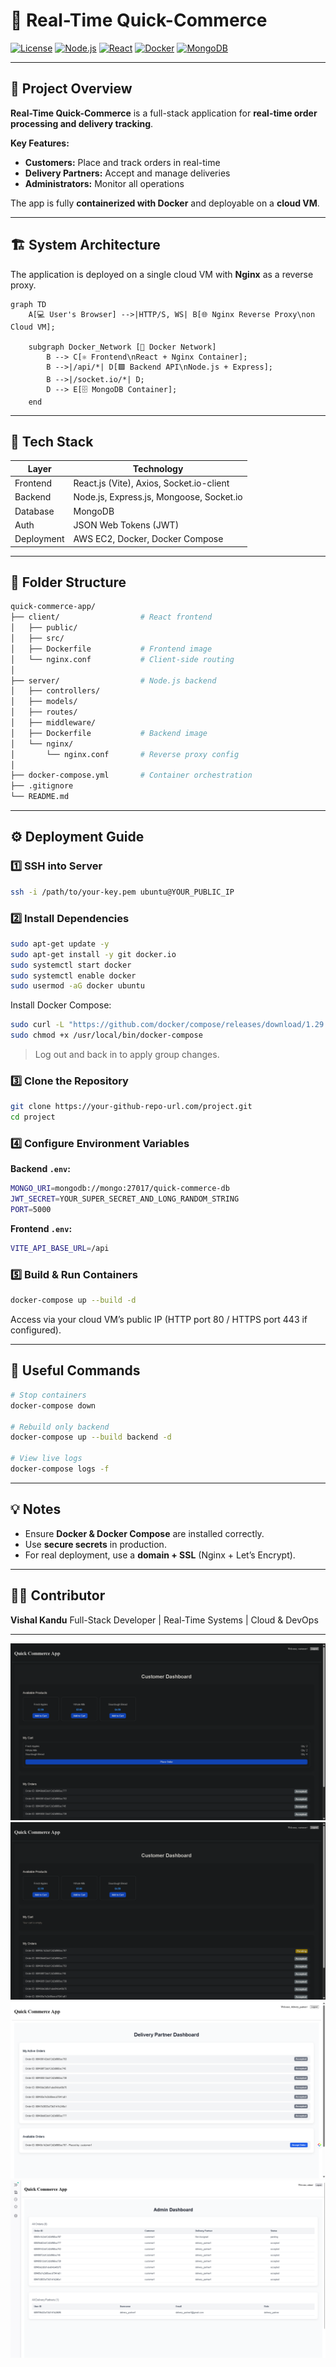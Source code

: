 # 🏪 Real-Time Quick-Commerce

[![License](https://img.shields.io/badge/License-MIT-blue.svg)](LICENSE)
[![Node.js](https://img.shields.io/badge/Backend-Node.js-green.svg)]()
[![React](https://img.shields.io/badge/Frontend-React-blue.svg)]()
[![Docker](https://img.shields.io/badge/Docker-Container-blue.svg)]()
[![MongoDB](https://img.shields.io/badge/Database-MongoDB-green.svg)]()

---

## 📘 Project Overview

**Real-Time Quick-Commerce** is a full-stack application for **real-time order processing and delivery tracking**.

**Key Features:**

- **Customers:** Place and track orders in real-time
- **Delivery Partners:** Accept and manage deliveries
- **Administrators:** Monitor all operations

The app is fully **containerized with Docker** and deployable on a **cloud VM**.

---

## 🏗️ System Architecture

The application is deployed on a single cloud VM with **Nginx** as a reverse proxy.

```mermaid
graph TD
    A[💻 User's Browser] -->|HTTP/S, WS| B[🌐 Nginx Reverse Proxy\non Cloud VM];

    subgraph Docker_Network [🐳 Docker Network]
        B --> C[⚛️ Frontend\nReact + Nginx Container];
        B -->|/api/*| D[🟩 Backend API\nNode.js + Express];
        B -->|/socket.io/*| D;
        D --> E[🗄️ MongoDB Container];
    end
```

---

## 🧰 Tech Stack

| Layer      | Technology                               |
| ---------- | ---------------------------------------- |
| Frontend   | React.js (Vite), Axios, Socket.io-client |
| Backend    | Node.js, Express.js, Mongoose, Socket.io |
| Database   | MongoDB                                  |
| Auth       | JSON Web Tokens (JWT)                    |
| Deployment | AWS EC2, Docker, Docker Compose          |

---

## 📁 Folder Structure

```bash
quick-commerce-app/
├── client/                  # React frontend
│   ├── public/
│   ├── src/
│   ├── Dockerfile           # Frontend image
│   └── nginx.conf           # Client-side routing
│
├── server/                  # Node.js backend
│   ├── controllers/
│   ├── models/
│   ├── routes/
│   ├── middleware/
│   ├── Dockerfile           # Backend image
│   └── nginx/
│       └── nginx.conf       # Reverse proxy config
│
├── docker-compose.yml       # Container orchestration
├── .gitignore
└── README.md
```

---

## ⚙️ Deployment Guide

### 1️⃣ SSH into Server

```bash
ssh -i /path/to/your-key.pem ubuntu@YOUR_PUBLIC_IP
```

### 2️⃣ Install Dependencies

```bash
sudo apt-get update -y
sudo apt-get install -y git docker.io
sudo systemctl start docker
sudo systemctl enable docker
sudo usermod -aG docker ubuntu
```

Install Docker Compose:

```bash
sudo curl -L "https://github.com/docker/compose/releases/download/1.29.2/docker-compose-$(uname -s)-$(uname -m)" -o /usr/local/bin/docker-compose
sudo chmod +x /usr/local/bin/docker-compose
```

> Log out and back in to apply group changes.

### 3️⃣ Clone the Repository

```bash
git clone https://your-github-repo-url.com/project.git
cd project
```

### 4️⃣ Configure Environment Variables

**Backend `.env`:**

```bash
MONGO_URI=mongodb://mongo:27017/quick-commerce-db
JWT_SECRET=YOUR_SUPER_SECRET_AND_LONG_RANDOM_STRING
PORT=5000
```

**Frontend `.env`:**

```bash
VITE_API_BASE_URL=/api
```

### 5️⃣ Build & Run Containers

```bash
docker-compose up --build -d
```

Access via your cloud VM’s public IP (HTTP port 80 / HTTPS port 443 if configured).

---

## 🧩 Useful Commands

```bash
# Stop containers
docker-compose down

# Rebuild only backend
docker-compose up --build backend -d

# View live logs
docker-compose logs -f
```

---

## 💡 Notes

- Ensure **Docker & Docker Compose** are installed correctly.
- Use **secure secrets** in production.
- For real deployment, use a **domain + SSL** (Nginx + Let’s Encrypt).

---

## 🧑‍💻 Contributor

**Vishal Kandu**
Full-Stack Developer | Real-Time Systems | Cloud & DevOps

---

![alt text](ss/image-1.png)
![alt text](ss/image-2.png)
![alt text](ss/image-3.png)
![alt text](ss/image-4.png)